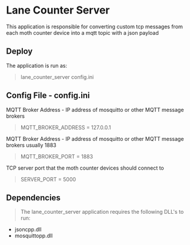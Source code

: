 # Lane Counter Server
This application is responsible for converting custom tcp messages from each moth counter device into a mqtt topic with a json payload


## Deploy
The application is run as:

>lane\_counter\_server config.ini


## Config File - config.ini

MQTT Broker Address - IP address of mosquitto or other MQTT message brokers

>MQTT\_BROKER\_ADDRESS = 127.0.0.1

MQTT Broker Address - IP address of mosquitto or other MQTT message brokers usually 1883

>MQTT\_BROKER\_PORT = 1883

TCP server port that the moth counter devices should connect to

>SERVER\_PORT = 5000


## Dependencies
>The lane\_counter\_server application requires the following DLL's to run:

- jsoncpp.dll
- mosquittopp.dll